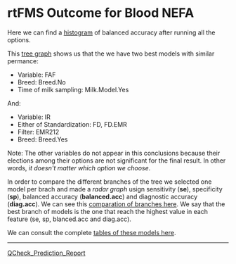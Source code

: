 # rtFMS Outcome for Blood NEFA

Here we can find a [histogram](https://github.com/JFMandujanoR/QCheck_Prediction_Report/blob/master/Hist_Binary_Bal_Acc_GLMNET_NEFA.png) of balanced accuracy after running all the options.

This [tree graph](https://github.com/JFMandujanoR/QCheck_Prediction_Report/blob/master/Tree_Binary_Bal_Acc_GLMNET_NEFA.png) shows us that the we have two best models with similar permance:

- Variable: FAF
- Breed: Breed.No
- Time of milk sampling: Milk.Model.Yes

And: 

- Variable: IR
- Either of Standardization: FD, FD.EMR
- Filter: EMR212
- Breed: Breed.Yes

Note: The other variables do not appear in this conclusions because their elections among their options are not significant for the final result. In other words, _it doesn't matter which option we choose_.

In order to compare the different branches of the tree we selected one model per brach and made a _radar graph_ usign sensitivity (__se__), specificity (__sp__), balanced accuracy (__balanced.acc__) and diagnostic accuracy (__diag.acc__). We can see this [comparation of branches here](https://github.com/JFMandujanoR/QCheck_Prediction_Report/blob/master/comparing_branches_NEFA.png). We say that the best branch of models is the one that reach the highest value in each feature (se, sp, blanced.acc and diag.acc).

We can consult the complete [tables of these models here](https://github.com/JFMandujanoR/QCheck_Prediction_Report/blob/master/dat1_NEFA.xls).

_________________________________________________________________________________________________________________________________
[QCheck_Prediction_Report](https://github.com/JFMandujanoR/QCheck_Prediction_Report)

